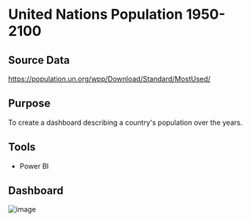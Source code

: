 # United Nations Population 1950-2100
## Source Data
https://population.un.org/wpp/Download/Standard/MostUsed/

## Purpose
To create a dashboard describing a country's population over the years.

## Tools
- Power BI

## Dashboard
![image](https://github.com/CarlosCapili/Power-BI-Dashboards/assets/59804756/489db281-f485-42b1-a089-b8e92ee72837)
